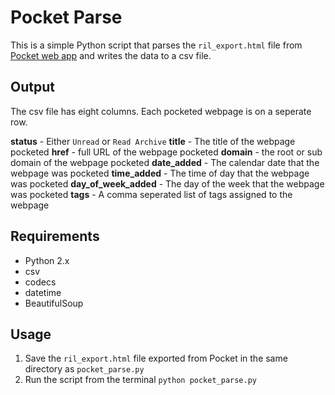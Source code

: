# Pocket Parse
This is a simple Python script that parses the `ril_export.html` file from [Pocket web app](https://getpocket.com/options) and writes the data to a csv file.

## Output
The csv file has eight columns. Each pocketed webpage is on a seperate row.

**status** - Either `Unread` or `Read Archive`
**title** - The title of the webpage pocketed
**href** - full URL of the webpage pocketed
**domain** - the root or sub domain of the webpage pocketed
**date_added** - The calendar date that the webpage was pocketed
**time_added** - The time of day that the webpage was pocketed
**day_of_week_added** - The day of the week that the webpage was pocketed
**tags** - A comma seperated list of tags assigned to the webpage

## Requirements
* Python 2.x
* csv
* codecs
* datetime
* BeautifulSoup

## Usage
1. Save the `ril_export.html` file exported from Pocket in the same directory as `pocket_parse.py`
2. Run the script from the terminal `python pocket_parse.py`
